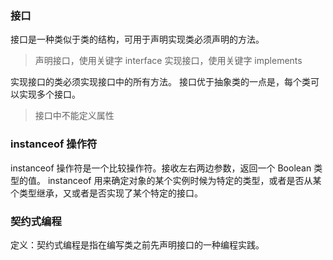### 接口
接口是一种类似于类的结构，可用于声明实现类必须声明的方法。
> 声明接口，使用关键字 interface
> 实现接口，使用关键字 implements

实现接口的类必须实现接口中的所有方法。
接口优于抽象类的一点是，每个类可以实现多个接口。
> 接口中不能定义属性

### instanceof 操作符
instanceof 操作符是一个比较操作符。接收左右两边参数，返回一个 Boolean 类型的值。
instanceof 用来确定对象的某个实例时候为特定的类型，或者是否从某个类型继承，又或者是否实现了某个特定的接口。

### 契约式编程
定义：契约式编程是指在编写类之前先声明接口的一种编程实践。